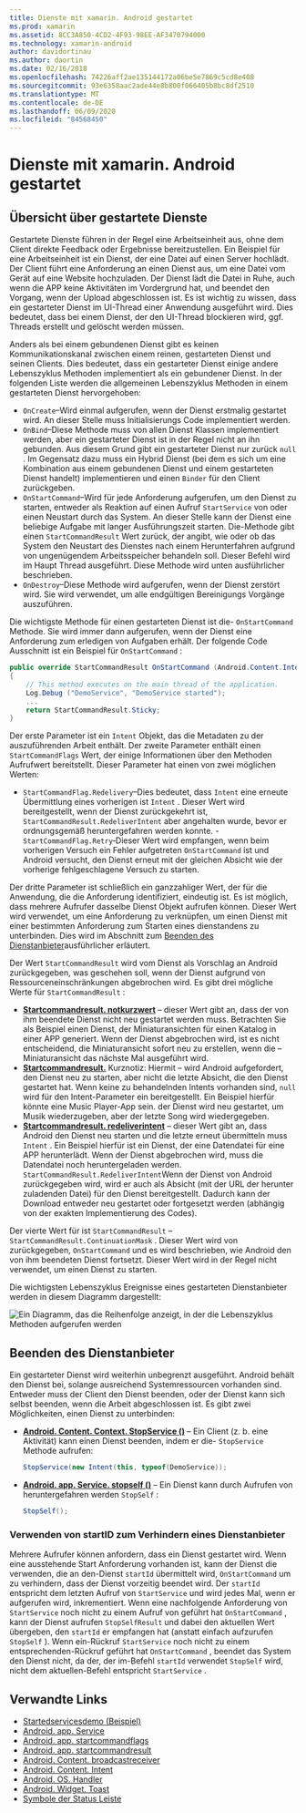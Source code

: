 ```yaml
---
title: Dienste mit xamarin. Android gestartet
ms.prod: xamarin
ms.assetid: 8CC3A850-4CD2-4F93-98EE-AF3470794000
ms.technology: xamarin-android
author: davidortinau
ms.author: daortin
ms.date: 02/16/2018
ms.openlocfilehash: 74226aff2ae135144172a06be5e7869c5cd8e408
ms.sourcegitcommit: 93e6358aac2ade44e8b800f066405b8bc8df2510
ms.translationtype: MT
ms.contentlocale: de-DE
ms.lasthandoff: 06/09/2020
ms.locfileid: "84568450"
---
```

# <a name="started-services-with-xamarinandroid"></a>Dienste mit xamarin. Android gestartet

## <a name="started-services-overview"></a>Übersicht über gestartete Dienste

Gestartete Dienste führen in der Regel eine Arbeitseinheit aus, ohne dem Client direkte Feedback oder Ergebnisse bereitzustellen. Ein Beispiel für eine Arbeitseinheit ist ein Dienst, der eine Datei auf einen Server hochlädt. Der Client führt eine Anforderung an einen Dienst aus, um eine Datei vom Gerät auf eine Website hochzuladen. Der Dienst lädt die Datei in Ruhe, auch wenn die APP keine Aktivitäten im Vordergrund hat, und beendet den Vorgang, wenn der Upload abgeschlossen ist. Es ist wichtig zu wissen, dass ein gestarteter Dienst im UI-Thread einer Anwendung ausgeführt wird. Dies bedeutet, dass bei einem Dienst, der den UI-Thread blockieren wird, ggf. Threads erstellt und gelöscht werden müssen.

Anders als bei einem gebundenen Dienst gibt es keinen Kommunikationskanal zwischen einem reinen, gestarteten Dienst und seinen Clients. Dies bedeutet, dass ein gestarteter Dienst einige andere Lebenszyklus Methoden implementiert als ein gebundener Dienst. In der folgenden Liste werden die allgemeinen Lebenszyklus Methoden in einem gestarteten Dienst hervorgehoben:

- `OnCreate`&ndash;Wird einmal aufgerufen, wenn der Dienst erstmalig gestartet wird. An dieser Stelle muss Initialisierungs Code implementiert werden.
- `OnBind`&ndash;Diese Methode muss von allen Dienst Klassen implementiert werden, aber ein gestarteter Dienst ist in der Regel nicht an ihn gebunden. Aus diesem Grund gibt ein gestarteter Dienst nur zurück `null` . Im Gegensatz dazu muss ein Hybrid Dienst (bei dem es sich um eine Kombination aus einem gebundenen Dienst und einem gestarteten Dienst handelt) implementieren und einen `Binder` für den Client zurückgeben.
- `OnStartCommand`&ndash;Wird für jede Anforderung aufgerufen, um den Dienst zu starten, entweder als Reaktion auf einen Aufruf `StartService` von oder einen Neustart durch das System. An dieser Stelle kann der Dienst eine beliebige Aufgabe mit langer Ausführungszeit starten. Die-Methode gibt einen `StartCommandResult` Wert zurück, der angibt, wie oder ob das System den Neustart des Dienstes nach einem Herunterfahren aufgrund von ungenügendem Arbeitsspeicher behandeln soll. Dieser Befehl wird im Haupt Thread ausgeführt. Diese Methode wird unten ausführlicher beschrieben.
- `OnDestroy`&ndash;Diese Methode wird aufgerufen, wenn der Dienst zerstört wird. Sie wird verwendet, um alle endgültigen Bereinigungs Vorgänge auszuführen.

Die wichtigste Methode für einen gestarteten Dienst ist die- `OnStartCommand` Methode. Sie wird immer dann aufgerufen, wenn der Dienst eine Anforderung zum erledigen von Aufgaben erhält. Der folgende Code Ausschnitt ist ein Beispiel für `OnStartCommand` : 

```csharp
public override StartCommandResult OnStartCommand (Android.Content.Intent intent, StartCommandFlags flags, int startId)
{
    // This method executes on the main thread of the application.
    Log.Debug ("DemoService", "DemoService started");
    ...
    return StartCommandResult.Sticky;
}
```

Der erste Parameter ist ein `Intent` Objekt, das die Metadaten zu der auszuführenden Arbeit enthält. Der zweite Parameter enthält einen `StartCommandFlags` Wert, der einige Informationen über den Methoden Aufrufwert bereitstellt. Dieser Parameter hat einen von zwei möglichen Werten:

- `StartCommandFlag.Redelivery`&ndash;Dies bedeutet, dass `Intent` eine erneute Übermittlung eines vorherigen ist `Intent` . Dieser Wert wird bereitgestellt, wenn der Dienst zurückgekehrt ist, `StartCommandResult.RedeliverIntent` aber angehalten wurde, bevor er ordnungsgemäß heruntergefahren werden konnte.
-`StartCommandFlag.Retry`&dash;Dieser Wert wird empfangen, wenn beim vorherigen Versuch ein Fehler aufgetreten `OnStartCommand` ist und Android versucht, den Dienst erneut mit der gleichen Absicht wie der vorherige fehlgeschlagene Versuch zu starten.

Der dritte Parameter ist schließlich ein ganzzahliger Wert, der für die Anwendung, die die Anforderung identifiziert, eindeutig ist. Es ist möglich, dass mehrere Aufrufer dasselbe Dienst Objekt aufrufen können. Dieser Wert wird verwendet, um eine Anforderung zu verknüpfen, um einen Dienst mit einer bestimmten Anforderung zum Starten eines dienstandens zu unterbinden. Dies wird im Abschnitt zum [Beenden des Dienstanbieter](#Stopping_the_Service)ausführlicher erläutert. 

Der Wert `StartCommandResult` wird vom Dienst als Vorschlag an Android zurückgegeben, was geschehen soll, wenn der Dienst aufgrund von Ressourceneinschränkungen abgebrochen wird. Es gibt drei mögliche Werte für `StartCommandResult` :

- **[Startcommandresult. notkurzwert](xref:Android.App.StartCommandResult.NotSticky)** &ndash; dieser Wert gibt an, dass der von ihm beendete Dienst nicht neu gestartet werden muss. Betrachten Sie als Beispiel einen Dienst, der Miniaturansichten für einen Katalog in einer APP generiert. Wenn der Dienst abgebrochen wird, ist es nicht entscheidend, die Miniaturansicht sofort neu zu erstellen, wenn die &ndash; Miniaturansicht das nächste Mal ausgeführt wird.
- **[Startcommandresult.](xref:Android.App.StartCommandResult.Sticky)** Kurznotiz: Hiermit &ndash; wird Android aufgefordert, den Dienst neu zu starten, aber nicht die letzte Absicht, die den Dienst gestartet hat. Wenn keine zu behandelnden Intents vorhanden sind, `null` wird für den Intent-Parameter ein bereitgestellt. Ein Beispiel hierfür könnte eine Music Player-App sein. der Dienst wird neu gestartet, um Musik wiederzugeben, aber der letzte Song wird wiedergegeben.
- **[Startcommandresult. redeliverintent](xref:Android.App.StartCommandResult.RedeliverIntent)** &ndash; dieser Wert gibt an, dass Android den Dienst neu starten und die letzte erneut übermitteln muss `Intent` . Ein Beispiel hierfür ist ein Dienst, der eine Datendatei für eine APP herunterlädt. Wenn der Dienst abgebrochen wird, muss die Datendatei noch heruntergeladen werden. `StartCommandResult.RedeliverIntent`Wenn der Dienst von Android zurückgegeben wird, wird er auch als Absicht (mit der URL der herunter zuladenden Datei) für den Dienst bereitgestellt. Dadurch kann der Download entweder neu gestartet oder fortgesetzt werden (abhängig von der exakten Implementierung des Codes).

Der vierte Wert für ist `StartCommandResult` &ndash; `StartCommandResult.ContinuationMask` . Dieser Wert wird von zurückgegeben, `OnStartCommand` und es wird beschrieben, wie Android den von ihm beendeten Dienst fortsetzt. Dieser Wert wird in der Regel nicht verwendet, um einen Dienst zu starten.

Die wichtigsten Lebenszyklus Ereignisse eines gestarteten Dienstanbieter werden in diesem Diagramm dargestellt: 

![Ein Diagramm, das die Reihenfolge anzeigt, in der die Lebenszyklus Methoden aufgerufen werden](started-services-images/started-service-01.png "Ein Diagramm, das die Reihenfolge anzeigt, in der die Lebenszyklus Methoden aufgerufen werden.")

<a name="Stopping_the_Service"></a>

## <a name="stopping-the-service"></a>Beenden des Dienstanbieter

Ein gestarteter Dienst wird weiterhin unbegrenzt ausgeführt. Android behält den Dienst bei, solange ausreichend Systemressourcen vorhanden sind. Entweder muss der Client den Dienst beenden, oder der Dienst kann sich selbst beenden, wenn die Arbeit abgeschlossen ist. Es gibt zwei Möglichkeiten, einen Dienst zu unterbinden: 

- **[Android. Content. Context. StopService ()](xref:Android.Content.Context.StopService*)** &ndash; Ein Client (z. b. eine Aktivität) kann einen Dienst beenden, indem er die- `StopService` Methode aufrufen:

    ```csharp
    StopService(new Intent(this, typeof(DemoService));
    ```

- **[Android. app. Service. stopself ()](xref:Android.App.Service.StopSelf*)** &ndash; Ein Dienst kann durch Aufrufen von heruntergefahren werden `StopSelf` :

    ```csharp
    StopSelf();
    ```

### <a name="using-startid-to-stop-a-service"></a>Verwenden von startID zum Verhindern eines Dienstanbieter

Mehrere Aufrufer können anfordern, dass ein Dienst gestartet wird. Wenn eine ausstehende Start Anforderung vorhanden ist, kann der Dienst die verwenden, die an den-Dienst `startId` übermittelt wird, `OnStartCommand` um zu verhindern, dass der Dienst vorzeitig beendet wird. Der `startId` entspricht dem letzten Aufruf von `StartService` und wird jedes Mal, wenn er aufgerufen wird, inkrementiert. Wenn eine nachfolgende Anforderung von `StartService` noch nicht zu einem Aufruf von geführt hat `OnStartCommand` , kann der Dienst aufrufen `StopSelfResult` und dabei den aktuellen Wert übergeben, den `startId` er empfangen hat (anstatt einfach aufzurufen `StopSelf` ). Wenn ein-Rückruf `StartService` noch nicht zu einem entsprechenden-Rückruf geführt hat `OnStartCommand` , beendet das System den Dienst nicht, da der, der im-Befehl `startId` verwendet `StopSelf` wird, nicht dem aktuellen-Befehl entspricht `StartService` .

## <a name="related-links"></a>Verwandte Links

- [Startedservicesdemo (Beispiel)](https://docs.microsoft.com/samples/xamarin/monodroid-samples/applicationfundamentals-servicesamples-startedservicesdemo)
- [Android. app. Service](xref:Android.App.Service)
- [Android. app. startcommandflags](xref:Android.App.StartCommandFlags)
- [Android. app. startcommandresult](xref:Android.App.StartCommandResult)
- [Android. Content. broadcastreceiver](xref:Android.Content.BroadcastReceiver)
- [Android. Content. Intent](xref:Android.Content.Intent)
- [Android. OS. Handler](xref:Android.OS.Handler)
- [Android. Widget. Toast](xref:Android.Widget.Toast)
- [Symbole der Status Leiste](https://developer.android.com/guide/practices/ui_guidelines/icon_design_status_bar.html)
